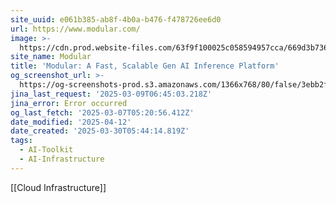```yaml
---
site_uuid: e061b385-ab8f-4b0a-b476-f478726ee6d0
url: https://www.modular.com/
image: >-
  https://cdn.prod.website-files.com/63f9f100025c058594957cca/669d3b736774be32546faf08_OGI-Modular-07212024.jpg
site_name: Modular
title: 'Modular: A Fast, Scalable Gen AI Inference Platform'
og_screenshot_url: >-
  https://og-screenshots-prod.s3.amazonaws.com/1366x768/80/false/3ebb2f29af869bcb006daec0b2e69eb5c2fad680db28ff41975f05898474a19f.jpeg
jina_last_request: '2025-03-09T06:45:03.218Z'
jina_error: Error occurred
og_last_fetch: '2025-03-07T05:20:56.412Z'
date_modified: '2025-04-12'
date_created: '2025-03-30T05:44:14.819Z'
tags:
  - AI-Toolkit
  - AI-Infrastructure
---
```




















































[[Cloud Infrastructure]]
